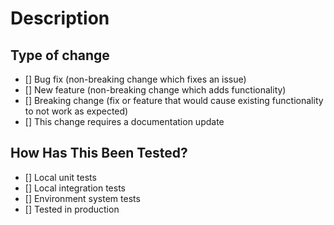 # Description
<!-- Include relevant motivation and context -->

## Type of change
<!--
Delete options that are not relevant 
Change [] to [X] to leave a check-mark
-->

- [] Bug fix (non-breaking change which fixes an issue)
- [] New feature (non-breaking change which adds functionality)
- [] Breaking change (fix or feature that would cause existing functionality to not work as expected)
- [] This change requires a documentation update

## How Has This Been Tested?
<!--
Delete options that are not relevant
Include details of any tests to verify your changes 
Change [] to [X] to leave a check-mark
-->

- [] Local unit tests
- [] Local integration tests
- [] Environment system tests
- [] Tested in production

<!--
## Checklist

- [] JIRA Issue(s) ID in PR title and commits
- [] I have rebased my changes onto the head of the target branch before opening this PR
- [] My code follows the style guidelines of this project
- [] I have performed a self-review of my own code
- [] I have commented my code, particularly in hard-to-understand areas
- [] I have made corresponding changes to the documentation
- [] My changes generate no new warnings
- [] I have added tests that prove my fix is effective or that my feature works
- [] New and existing unit tests pass locally with my changes
- [] Any dependent changes have been merged and published in downstream modules
- [] Any dependencies that are required for this change are listed
- [X] All relevant items above have been checked
-->